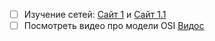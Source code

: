 - [ ] Изучение сетей: [Сайт 1](https://netacad.sadlab.su/legacy/ITE/7.01/ru/#5) и [Сайт 1.1](https://netacad.sadlab.su/legacy/ITE/7.01/ru/#6)
- [ ] Посмотреть видео про модели OSI [Видос]()